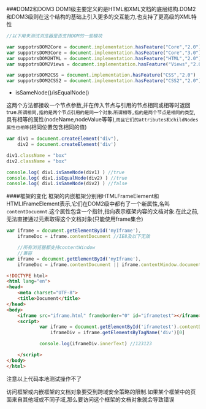 ###DOM2和DOM3
DOM1级主要定义的是HTML和XML文档的底层结构.DOM2和DOM3级则在这个结构的基础上引入更多的交互能力,也支持了更高级的XML特性

```javascript
//以下用来测试浏览器是否支持DOM的一些模块

var suppotrsDOM2Core = document.implementation.hasFeature("Core","2.0")
var suppotrsDOM3Core = document.implementation.hasFeature("Core","3.0")
var suppotrsDOM2HTML = document.implementation.hasFeature("HTML","2.0")
var suppotrsDOM2Views = document.implementation.hasFeature("Views","2.0")

var suppotrsDOM2CSS = document.implementation.hasFeature("CSS","2.0")
var suppotrsDOM2CSS2 = document.implementation.hasFeature("CSS2","2.0")
```

- isSameNode()/isEqualNode()

这两个方法都接收一个节点参数,并在传入节点与引用的节点相同或相等时返回true.`所谓相同,指的是两个节点引用的是同一个对象`.`所谓相等,指的是两个节点是相同的类型`,具有相等的属性(nodeName,nodeValue等等),`而且它们的attributes和childNodes属性也相等`(相同位置包含相同的值)

```javascript
var div1 = document.createElement("div"),
    div2 = document.createElement('div')

div1.className = "box"
div2.className = "box"

console.log( div1.isSameNode(div1) ) //true
console.log( div1.isEqualNode(div2) ) //true
console.log( div1.isSameNode(div2) ) //false
```

####框架的变化
框架的内嵌框架分别用HTMLFrameElement和HTMLIFrameElement表示,它们在DOM2级中都有了一个新属性,名叫`contentDocuemnt`.这个属性包含一个指针,指向表示框架内容的文档对象.在此之前,无法直接通过元素取得这个文档对象(只能使用frame集合)

```javascript
var iframe = document.getElementById('myIframe'),
    iframeDoc = iframe.contentDocument //IE8及以下无效

    //所有浏览器都支持contentWindow
    //兼容
var iframe = document.getElementById('myIframe'),
    iframeDoc = iframe.contentDocument || iframe.contentWindow.document
```

```html
<!DOCTYPE html>
<html lang="en">
<head>
    <meta charset="UTF-8">
    <title>Document</title>
</head>
<body>
    <iframe src="iframe.html" frameborder="0" id="iframetest"></iframe>
    <script>
            var iframe = document.getElementById('iframetest').contentDocument,
                iframeDiv = iframe.getElementsByTagName('div')[0]

            console.log(iframeDiv.innerText) //123123

    </script>
</body>
</html>
```

注意以上代码本地测试操作不了

访问框架或内嵌框架的文档对象要受到跨域安全策略的限制.如果某个框架中的页面来自其他域或不同子域,那么要访问这个框架的文档对象就会导致错误

